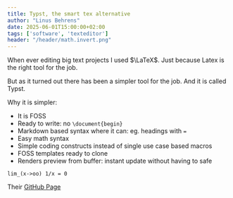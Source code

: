```yaml
---
title: Typst, the smart tex alternative
author: "Linus Behrens"
date: 2025-06-01T15:00:00+02:00
tags: ['software', 'texteditor']
header: "/header/math.invert.png"
---
```


When ever editing big text projects I used $\LaTeX$. Just because Latex is the right tool for the job.

<!-- ![Latex > Word Meme](/Images/latex-word.png) -->

<!-- https://www.reddit.com/r/LaTeX/comments/b9549s/i_dont_know_if_memes_are_allowed_but_here_is_a/ -->

But as it turned out there has been a simpler tool for the job. And it is called Typst.

Why it is simpler:

- It is FOSS
- Ready to write: no `\document{begin}`
- Markdown based syntax where it can: eg. headings with `=`
- Easy math syntax
- Simple coding constructs instead of single use case based macros
- FOSS templates ready to clone
- Renders preview from buffer: instant update without having to safe

```typ
lim_(x->oo) 1/x = 0
```

Their [GitHub Page](https://github.com/typst)
 


